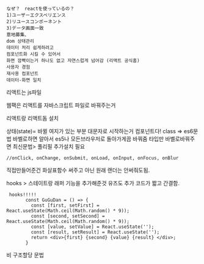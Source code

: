 ```
なぜ？　reactを使っているの？
1)ユーザーエクスペリエンス
2)リユースコンポーネント
3)データ画面一致
意地募集、
dom 상태관리
데이터 처리 쉽게하려고
컴포넌트화 시킬 수 있어서
화면 깜빡이는거 하나도 없고 자연스럽게 넘어감 (리액트 공식홈)
사용자 경험
재사용 컴포넌트
데이터-화면 일치
```

리액트는 js파일

웹팩은 리액트를 자바스크립트 파일로 바꿔주는거

리액트랑 리액트돔 설치

상태(state)= 바뀔 여지가 있는 부분
대문자로 시작하는거 컴포넌트다!
class => es6문법
바벨로하면 알아서 es5나 모든브라우저로 돌아가게끔 바꿔줌 타입만 바벨로바꿔주면
최신문법> 풀리필 추가설치 필요

`//onClick, onChange, onSubmit, onLoad, onInput, onFocus, onBlur`

직접만들어준건 화살표함수 써주고
아닌 원래 랜더는 안써줘도됨.

hooks > 스테이트랑 래퍼 기능을 추가해준것 유즈도 추가
코드가 짧고 간결함.

```
 hooks!!!!!
       const GuGuDan = () => {
         const [first, setFirst] = React.useState(Math.ceil(Math.random() * 9));
         const [second, setSecond] = React.useState(Math.ceil(Math.random() * 9));
         const [value, setValue] = React.useState('');
         const [result, setResult] = React.useState('');
         return <div>{first} {second} {value} {result} </div>;
       }
```

비 구조할당 문법
